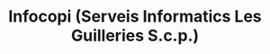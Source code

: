 ---
title: "Infocopi (Serveis Informatics Les Guilleries S.c.p.)"
url: /arbucies/infocopi-serveis-informatics-les-guilleries-s-c-p/
shop: ordenador
---